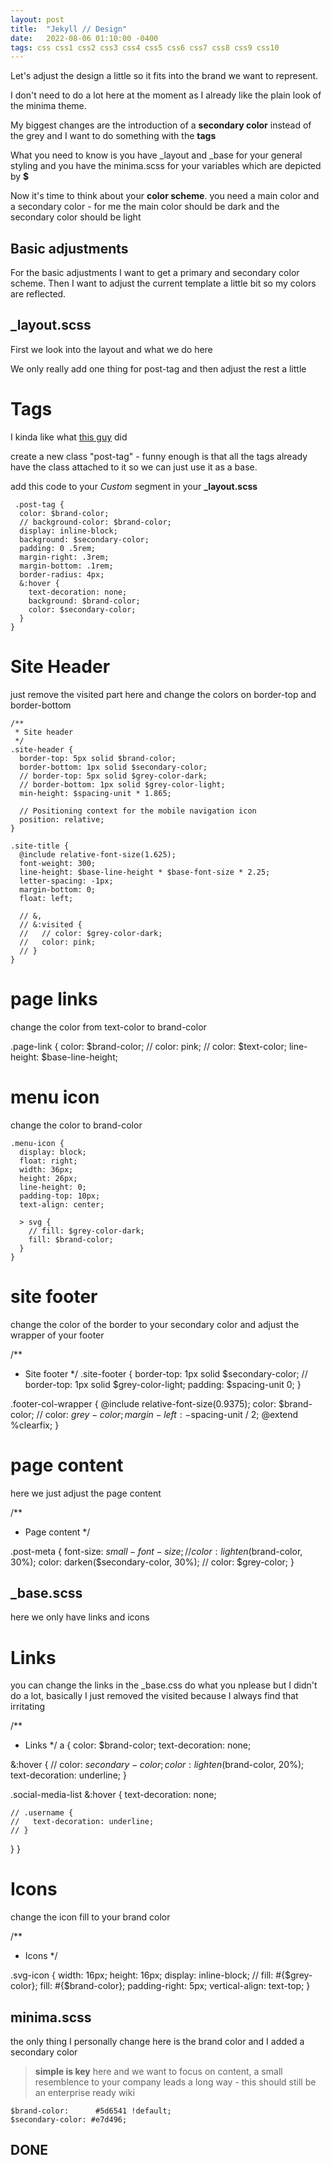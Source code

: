 ```yaml
---
layout: post
title:  "Jekyll // Design"
date:   2022-08-06 01:10:00 -0400
tags: css css1 css2 css3 css4 css5 css6 css7 css8 css9 css10
---
```



Let's adjust the design a little so it fits into the brand we want to represent.

I don't need to do a lot here at the moment as I already like the plain look of the minima theme.

My biggest changes are the introduction of a **secondary color** instead of the grey and I want to do something with the **tags**


What you need to know is you have _layout and _base for your general styling
and you have the minima.scss for  your variables which are depicted by **$**

Now it's time to think about your **color scheme**.
you need a main color and a secondary color - for me the main color should be dark and the secondary color should be light



## Basic adjustments

For the basic adjustments I want to get a primary and secondary color scheme.
Then I want to adjust the current template a little bit so my colors are reflected.

## _layout.scss

First we look into the layout and what we do here

We only really add one thing for post-tag and then adjust the rest a little

# Tags

I kinda like what [this guy](https://github.com/codinfox/codinfox-lanyon/blob/dev/_scss/component/_tag.scss) did


create a new class "post-tag"  - funny enough is that all the tags already have the class attached to it so we can just use it as a base.


add this code to your *Custom* segment in your **_layout.scss**

```
 .post-tag {
  color: $brand-color;
  // background-color: $brand-color;
  display: inline-block;
  background: $secondary-color;
  padding: 0 .5rem;
  margin-right: .3rem;
  margin-bottom: .1rem;
  border-radius: 4px;
  &:hover {
    text-decoration: none;
    background: $brand-color;
    color: $secondary-color;
  }
}

```


# Site Header

just remove the visited part here and change the colors on border-top and border-bottom

```
/**
 * Site header
 */
.site-header {
  border-top: 5px solid $brand-color;
  border-bottom: 1px solid $secondary-color;
  // border-top: 5px solid $grey-color-dark;
  // border-bottom: 1px solid $grey-color-light;
  min-height: $spacing-unit * 1.865;

  // Positioning context for the mobile navigation icon
  position: relative;
}

.site-title {
  @include relative-font-size(1.625);
  font-weight: 300;
  line-height: $base-line-height * $base-font-size * 2.25;
  letter-spacing: -1px;
  margin-bottom: 0;
  float: left;

  // &,
  // &:visited {
  //   // color: $grey-color-dark;
  //   color: pink;
  // }
}
```

# page links

change the color from text-color to brand-color

  .page-link {
    color: $brand-color;
    // color: pink;
    // color: $text-color;
    line-height: $base-line-height;

# menu icon

change the color to brand-color

    .menu-icon {
      display: block;
      float: right;
      width: 36px;
      height: 26px;
      line-height: 0;
      padding-top: 10px;
      text-align: center;

      > svg {
        // fill: $grey-color-dark;
        fill: $brand-color;
      }
    }


# site footer

change the color of the border to your secondary color and adjust the wrapper of your footer

/**
 * Site footer
 */
.site-footer {
  border-top: 1px solid $secondary-color;
  // border-top: 1px solid $grey-color-light;
  padding: $spacing-unit 0;
}


.footer-col-wrapper {
  @include relative-font-size(0.9375);
  color: $brand-color;
  // color: $grey-color;
  margin-left: -$spacing-unit / 2;
  @extend %clearfix;
}

# page content

here we just adjust the page content

/**
 * Page content
 */

 .post-meta {
  font-size: $small-font-size;
  // color: lighten($brand-color, 30%);
  color: darken($secondary-color, 30%);
  // color: $grey-color;
}

## _base.scss
here we only have links and icons

# Links


you can change the links in the _base.css
do what you nplease but I didn't do a lot, basically I just removed the visited because I always find that irritating

/**
 * Links
 */
a {
  color: $brand-color;
  text-decoration: none;



  &:hover {
    // color: $secondary-color;
    color: lighten($brand-color, 20%);
    text-decoration: underline;
  }

  .social-media-list &:hover {
    text-decoration: none;

    // .username {
    //   text-decoration: underline;
    // }
  }
}

# Icons

change the icon fill to your brand color

/**
 * Icons
 */

.svg-icon {
    width: 16px;
    height: 16px;
    display: inline-block;
    // fill: #{$grey-color};
    fill: #{$brand-color};
    padding-right: 5px;
    vertical-align: text-top;
}



## minima.scss

the only thing I personally change here is the brand color and I added a secondary color

> **simple is key** here and we want to focus on content, a small resemblence to your company leads a long way - this should still be an enterprise ready wiki

```
$brand-color:      #5d6541 !default;
$secondary-color: #e7d496;

```


## DONE